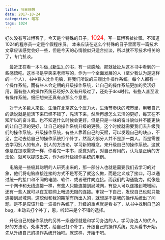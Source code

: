 ```yaml
---
title: 节日感想
date: 2017-10-24
categories: 瞎写
tags: 1024
---
```

好久没有写过博客了，今天是个特殊的日子。<font color="red" size="4px">1024</font>，写一篇博客扯扯蛋。不知道1024的程序员一定是个假程序员。
本来应该在这么个特殊的日子里面写一篇技术文章应该感觉会好一些，但是今天的心情貌似只适合扯淡，所以就不写技术相关的了，专门扯淡。
<!-- more -->
 &emsp;最近正在看一本叫做[《新生》](https://www.gitbook.com/book/xiaolai/reborn/details
)的书，有一些感触，那就扯扯从这本书中看到的一些感悟吧。这本书是李笑来老师写的，作为一个全面发展的人（至少我认为是这样的一个人），书中将人比作电脑，将我们所说的三观比作操作系统。每个人都有一个操作系统，而有些人会定期的升级操作系统，让自己的操作系统更加的灵活好用，而有些人的操作系统已经好久没有升级过了，还处于dos时代，有些人甚至没有操作系统。细细想来还真有点那么个意思。

&emsp;对于大多数人来说，生活在北京这么个压力大，生活节奏快的城市里，用我自己的话说就是能活下来已经不错了，先活下来，然后再想怎么去活的更好，每天在不知所以的奋斗着。也不知道什么时候会更好，但是只是一味的奋斗貌似并不能更快的让自己活的更好，让自己的操作系统升级的更强。这个时候就需要我们去升级我们的操作系统，升级操作系统，有些人靠着自己的天赋，可以发现自己的缺点，不足，主动去给自己的操作系统打个补丁，然而大部分人并不是那一类人。而是需要去学习别人的有点，别人的方法论，学习新的概念。来升级自己的操作系统。这就像是在提取需求一样，你看完一本书，感觉对的，对自己有用的，认为是正确的方法论，就可以提取出来，作为你升级操作系统的用例。

&emsp;电脑是一些极其聪明的人研究出来的，那一部分人也就是需要我们去学习的对象，他们将电脑直接连接的方式不是写死了就这么做，而是定义成了接口，可以通过统一的接口和不同的电脑、软件、或者硬件向连接。而我们的沟通能力，就像是一个网卡和无线连接一样，有些人只能连接到局域网，有些人可以连接到城域网，还有一些人就可以在互联网上畅通无阻的连接。审视一下自己，发现自己也就只能连接到局域网，这貌似和我的期望有所出入的，就想是不是我的操作系统出了问题。是不是应该升级一波操作系统了，升级的重点就是看书了，从书中找到自己的bug，主动去打个补丁，恩，听起来是个不错的选择。

&emsp;升级自己的操作系统的另外一条途径就是和学习身边的人，学习身边人的优点，好的方法论，处事方式，给自己打个补丁。升级自己的操作系统，先从看书开始，先从升级自己的操作系统开始吧。就这样，开始干吧。